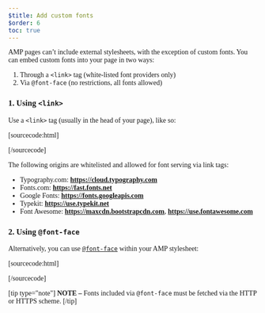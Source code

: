 ```yaml
---
$title: Add custom fonts
$order: 6
toc: true
---
```




AMP pages can’t include external stylesheets, with the exception of custom fonts.
You can embed custom fonts into your page in two ways:

1. Through a `<link>` tag (white-listed font providers only)
2. Via `@font-face` (no restrictions, all fonts allowed)

### 1. Using `<link>`

Use a `<link>` tag (usually in the head of your page), like so:

[sourcecode:html]
<link rel="stylesheet" href="https://fonts.googleapis.com/css?family=Tangerine">
[/sourcecode]

The following origins are whitelisted and allowed for font serving via link tags:

* Typography.com: **https://cloud.typography.com**
* Fonts.com: **https://fast.fonts.net**
* Google Fonts: **https://fonts.googleapis.com**
* Typekit: **https://use.typekit.net**
* Font Awesome: **https://maxcdn.bootstrapcdn.com**, **https://use.fontawesome.com**

### 2. Using `@font-face`

Alternatively, you can use [`@font-face`](https://developer.mozilla.org/en-US/docs/Web/CSS/@font-face)
within your AMP stylesheet:

[sourcecode:html]
<style amp-custom>
  @font-face {
    font-family: "Bitstream Vera Serif Bold";
    src: url("https://somedomain.org/VeraSeBd.ttf");
  }

  body {
    font-family: "Bitstream Vera Serif Bold", serif;
  }
</style>
[/sourcecode]

[tip type="note"]
**NOTE –**  Fonts included via `@font-face` must be fetched via the HTTP or HTTPS scheme.
[/tip]
